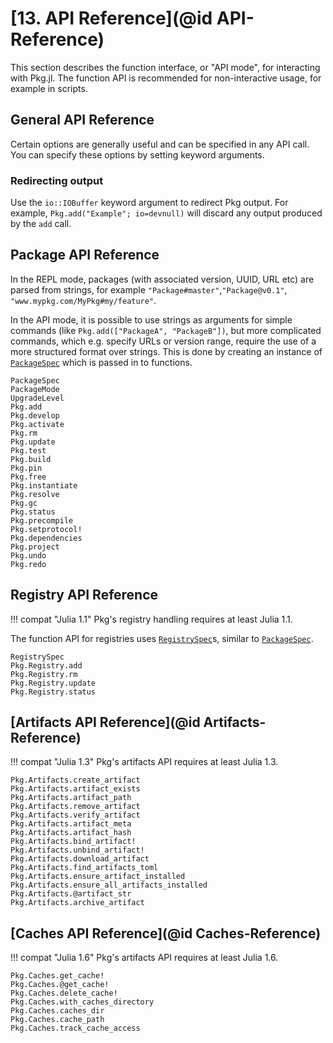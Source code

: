 # [**13.** API Reference](@id API-Reference)

This section describes the function interface, or "API mode",
for interacting with Pkg.jl. The function API is recommended
for non-interactive usage, for example in scripts.

## General API Reference

Certain options are generally useful and can be specified in any API call.
You can specify these options by setting keyword arguments.

### Redirecting output

Use the `io::IOBuffer` keyword argument to redirect Pkg output.
For example, `Pkg.add("Example"; io=devnull)` will discard any output produced by the `add` call.

## Package API Reference

In the REPL mode, packages (with associated version, UUID, URL etc) are parsed from strings,
for example `"Package#master"`,`"Package@v0.1"`, `"www.mypkg.com/MyPkg#my/feature"`.

In the API mode, it is possible to use strings as arguments for simple commands (like `Pkg.add(["PackageA", "PackageB"])`,
but more complicated commands, which e.g. specify URLs or version range, require the use of a more structured format over strings.
This is done by creating an instance of [`PackageSpec`](@ref) which is passed in to functions.

```@docs
PackageSpec
PackageMode
UpgradeLevel
Pkg.add
Pkg.develop
Pkg.activate
Pkg.rm
Pkg.update
Pkg.test
Pkg.build
Pkg.pin
Pkg.free
Pkg.instantiate
Pkg.resolve
Pkg.gc
Pkg.status
Pkg.precompile
Pkg.setprotocol!
Pkg.dependencies
Pkg.project
Pkg.undo
Pkg.redo
```


## Registry API Reference

!!! compat "Julia 1.1"
    Pkg's registry handling requires at least Julia 1.1.

The function API for registries uses [`RegistrySpec`](@ref)s, similar to
[`PackageSpec`](@ref).

```@docs
RegistrySpec
Pkg.Registry.add
Pkg.Registry.rm
Pkg.Registry.update
Pkg.Registry.status
```

## [Artifacts API Reference](@id Artifacts-Reference)

!!! compat "Julia 1.3"
    Pkg's artifacts API requires at least Julia 1.3.

```@docs
Pkg.Artifacts.create_artifact
Pkg.Artifacts.artifact_exists
Pkg.Artifacts.artifact_path
Pkg.Artifacts.remove_artifact
Pkg.Artifacts.verify_artifact
Pkg.Artifacts.artifact_meta
Pkg.Artifacts.artifact_hash
Pkg.Artifacts.bind_artifact!
Pkg.Artifacts.unbind_artifact!
Pkg.Artifacts.download_artifact
Pkg.Artifacts.find_artifacts_toml
Pkg.Artifacts.ensure_artifact_installed
Pkg.Artifacts.ensure_all_artifacts_installed
Pkg.Artifacts.@artifact_str
Pkg.Artifacts.archive_artifact
```

## [Caches API Reference](@id Caches-Reference)

!!! compat "Julia 1.6"
    Pkg's artifacts API requires at least Julia 1.6.

```@docs
Pkg.Caches.get_cache!
Pkg.Caches.@get_cache!
Pkg.Caches.delete_cache!
Pkg.Caches.with_caches_directory
Pkg.Caches.caches_dir
Pkg.Caches.cache_path
Pkg.Caches.track_cache_access
```
